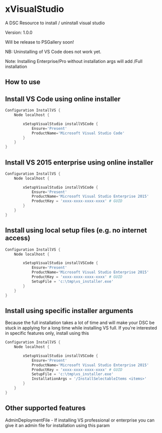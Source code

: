 # xVisualStudio 
A DSC Resource to install / uninstall visual studio

Version: 1.0.0

Will be release to PSGallery soon!

NB: Uninstalling of VS Code does not work yet.

Note: Installing Enterprise/Pro without installation args will add /Full installation



## How to use

## Install VS Code using online installer

```powershell
Configuration InstallVS {
    Node localhost {

        xSetupVisualStudio installVSCode {
            Ensure='Present'
            ProductName='Microsoft Visual Studio Code'
        }
    }
}
```


## Install VS 2015 enterprise using online installer
```powershell
Configuration InstallVS {
    Node localhost {

        xSetupVisualStudio installVSCode {
            Ensure='Present'
            ProductName='Microsoft Visual Studio Enterprise 2015'
            ProductKey = 'xxxx-xxxx-xxxx-xxxx' # GUID
        }
    }
}
```

## Install using local setup files (e.g. no internet access)

```powershell 
Configuration InstallVS {
    Node localhost {

        xSetupVisualStudio installVSCode {
            Ensure='Present'
            ProductName='Microsoft Visual Studio Enterprise 2015'
            ProductKey = 'xxxx-xxxx-xxxx-xxxx' # GUID
            SetupFile = 'c:\tmp\vs_installer.exe'
        }
    }
}
``` 


## Install using specific installer arguments
Because the full installation takes a lot of time and will make your DSC be stuck in applying for a long time while installing VS full. 
If you're interested in specific features only, install using this

```powershell 
Configuration InstallVS {
    Node localhost {

        xSetupVisualStudio installVSCode {
            Ensure='Present'
            ProductName='Microsoft Visual Studio Enterprise 2015'
            ProductKey = 'xxxx-xxxx-xxxx-xxxx' # GUID
            SetupFile = 'c:\tmp\vs_installer.exe'
            InstallationArgs = '/InstallSelectableItems <items>'
        }
    }
}
``` 

## Other supported features

AdminDeploymentFile - If installing VS professional or enterprise you can give it an admin file for installation using this param
